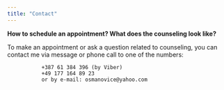 ```yaml
---
title: "Contact"
---
```


**How to schedule an appointment? What does the counseling look like?**

To make an appointment or ask a question related to counseling, you can contact me via message or phone call to one of the numbers:

               +387 61 384 396 (by Viber)
               +49 177 164 89 23
               or by e-mail: osmanovice@yahoo.com
